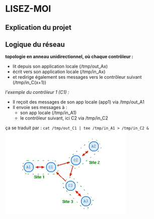 # LISEZ-MOI

## Explication du projet

## Logique du réseau 

**topologie en anneau unidirectionnel, où chaque contrôleur :**
- lit depuis son application locale (/tmp/out_Ax)
- écrit vers son application locale (/tmp/in_Ax)
- et redirige également ses messages vers le contrôleur suivant (/tmp/in_C(x+1))

_l'exemple du contrôleur 1 (C1) :_
- Il reçoit des messages de son app locale (app1) via /tmp/out_A1
- Il envoie ses messages à :
  - son app locale (/tmp/in_A1)
  - le contrôleur suivant, ici C2 via /tmp/in_C2

ça se traduit par : 
`cat /tmp/out_C1 | tee /tmp/in_A1 > /tmp/in_C2 &`
![img.png](img.png)
